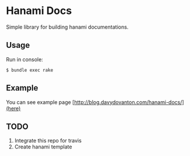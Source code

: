 Hanami Docs
==============

Simple library for building hanami documentations.

## Usage

Run in console:
```
$ bundle exec rake
```

## Example
You can see example page [http://blog.davydovanton.com/hanami-docs/](here)

## TODO
1. Integrate this repo for travis
2. Create hanami template

